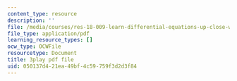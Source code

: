 ```yaml
---
content_type: resource
description: ''
file: /media/courses/res-18-009-learn-differential-equations-up-close-with-gilbert-strang-and-cleve-moler-fall-2015/050137d421ea49bf4c59759f3d2d3f84_xtMzTXHO_zA.pdf
file_type: application/pdf
learning_resource_types: []
ocw_type: OCWFile
resourcetype: Document
title: 3play pdf file
uid: 050137d4-21ea-49bf-4c59-759f3d2d3f84
---
```

